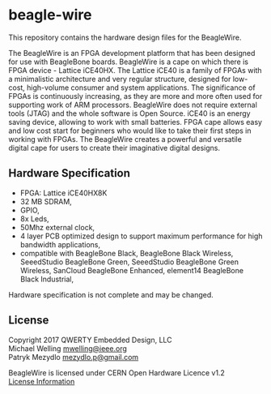 # beagle-wire

This repository contains the hardware design files for the BeagleWire.

The BeagleWire is an FPGA development platform that has been designed for use with BeagleBone boards. BeagleWire is a cape on which there is FPGA device - Lattice iCE40HX. The Lattice iCE40 is a family of FPGAs with a minimalistic architecture and very regular structure, designed for low-cost, high-volume consumer and system applications. The significance of FPGAs is continuously increasing, as they are more and more often used for supporting work of ARM processors. BeagleWire does not require external tools (JTAG) and the whole software is Open Source. iCE40 is an energy saving device, allowing to work with small batteries. FPGA cape allows easy and low cost start for beginners who would like to take their first steps in working with FPGAs. The BeagleWire creates a powerful and versatile digital cape for users to create their imaginative digital designs.

## Hardware Specification
- FPGA: Lattice iCE40HX8K
- 32 MB SDRAM,
- GPIO,
- 8x Leds,
- 50Mhz external clock,
- 4 layer PCB optimized design to support maximum performance for high bandwidth applications,
- compatible with BeagleBone Black, BeagleBone Black Wireless, SeeedStudio BeagleBone Green, SeeedStudio BeagleBone Green Wireless, SanCloud BeagleBone Enhanced, element14 BeagleBone Black Industrial,

Hardware specification is not complete and may be changed.

## License
Copyright 2017 QWERTY Embedded Design, LLC<br>
Michael Welling <mwelling@ieee.org><br>
Patryk Mezydlo <mezydlo.p@gmail.com>

BeagleWire is licensed under CERN Open Hardware Licence v1.2<br>
[License Information](http://ohwr.org/cernohl)
